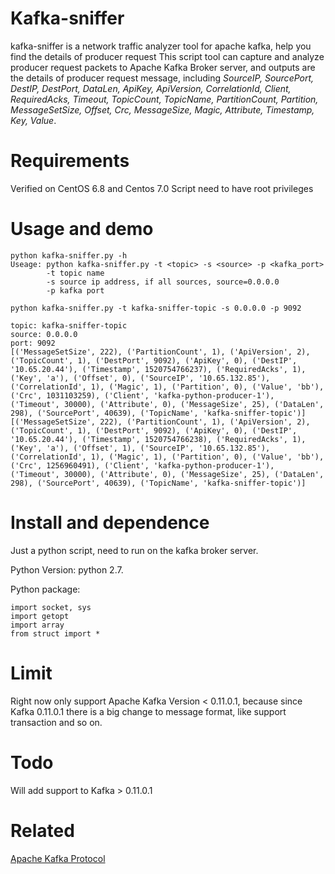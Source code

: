 # Kafka-sniffer
kafka-sniffer is a network traffic analyzer tool for apache kafka, help you find the details of producer request
This script tool can capture and analyze producer request packets to Apache Kafka Broker server, and outputs are the details of producer request message, including *SourceIP, SourcePort, DestIP, DestPort, DataLen, ApiKey, ApiVersion, CorrelationId, Client, RequiredAcks, Timeout, TopicCount, TopicName, PartitionCount, Partition, MessageSetSize, Offset, Crc, MessageSize, Magic, Attribute, Timestamp, Key, Value*.


# Requirements
Verified on CentOS 6.8 and Centos 7.0
Script need to have root privileges



# Usage and demo

```
python kafka-sniffer.py -h
Useage: python kafka-sniffer.py -t <topic> -s <source> -p <kafka_port>
        -t topic name
        -s source ip address, if all sources, source=0.0.0.0
        -p kafka port
```

```
python kafka-sniffer.py -t kafka-sniffer-topic -s 0.0.0.0 -p 9092

topic: kafka-sniffer-topic
source: 0.0.0.0
port: 9092
[('MessageSetSize', 222), ('PartitionCount', 1), ('ApiVersion', 2), ('TopicCount', 1), ('DestPort', 9092), ('ApiKey', 0), ('DestIP', '10.65.20.44'), ('Timestamp', 1520754766237), ('RequiredAcks', 1), ('Key', 'a'), ('Offset', 0), ('SourceIP', '10.65.132.85'), ('CorrelationId', 1), ('Magic', 1), ('Partition', 0), ('Value', 'bb'), ('Crc', 1031103259), ('Client', 'kafka-python-producer-1'), ('Timeout', 30000), ('Attribute', 0), ('MessageSize', 25), ('DataLen', 298), ('SourcePort', 40639), ('TopicName', 'kafka-sniffer-topic')]
[('MessageSetSize', 222), ('PartitionCount', 1), ('ApiVersion', 2), ('TopicCount', 1), ('DestPort', 9092), ('ApiKey', 0), ('DestIP', '10.65.20.44'), ('Timestamp', 1520754766238), ('RequiredAcks', 1), ('Key', 'a'), ('Offset', 1), ('SourceIP', '10.65.132.85'), ('CorrelationId', 1), ('Magic', 1), ('Partition', 0), ('Value', 'bb'), ('Crc', 1256960491), ('Client', 'kafka-python-producer-1'), ('Timeout', 30000), ('Attribute', 0), ('MessageSize', 25), ('DataLen', 298), ('SourcePort', 40639), ('TopicName', 'kafka-sniffer-topic')]
```



# Install and dependence

Just a python script, need to run on the kafka broker server.

Python Version: python 2.7.

Python package:
```
import socket, sys
import getopt
import array
from struct import *
```

# Limit
Right now only support Apache Kafka Version < 0.11.0.1, because since Kafka 0.11.0.1 there is a big change to message format, like support transaction and so on.

# Todo
Will add support to Kafka > 0.11.0.1

# Related
[Apache Kafka Protocol](https://cwiki.apache.org/confluence/display/KAFKA/A+Guide+To+The+Kafka+Protocol)
